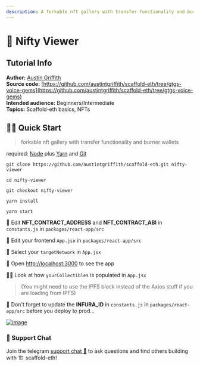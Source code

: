 ```yaml
---
description: A forkable nft gallery with transfer functionality and burner wallets.
---
```


# 🎫 Nifty Viewer

## Tutorial Info

**Author:** [Austin Griffith](https://github.com/austintgriffith)  
**Source code:** [https://github.com/austintgriffith/scaffold-eth/tree/gtgs-voice-gems](https://github.com/austintgriffith/scaffold-eth/tree/gtgs-voice-gems)  
**Intended audience:** Beginners/Intermediate  
**Topics:** Scaffold-eth basics, NFTs

## 🏃‍♀️ Quick Start

> forkable nft gallery with transfer functionality and burner wallets

required: [Node](https://nodejs.org/dist/latest-v12.x/) plus [Yarn](https://classic.yarnpkg.com/en/docs/install/) and [Git](https://git-scm.com/downloads)

```text
git clone https://github.com/austintgriffith/scaffold-eth.git nifty-viewer

cd nifty-viewer

git checkout nifty-viewer
```

```text
yarn install
```

```text
yarn start
```

📝 Edit **NFT\_CONTRACT\_ADDRESS** and **NFT\_CONTRACT\_ABI** in `constants.js` in `packages/react-app/src`

📝 Edit your frontend `App.jsx` in `packages/react-app/src`

📡 Select your `targetNetwork` in `App.jsx`

📱 Open [http://localhost:3000](http://localhost:3000/) to see the app

🕵️‍♀️ Look at how `yourCollectibles` is populated in `App.jsx`

> \(You might need to use the IPFS block instead of the Axios stuff if you are loading from IPFS\)

📝 Don't forget to update the **INFURA\_ID** in `constants.js` in `packages/react-app/src` before you deploy to prod...

[![image](https://user-images.githubusercontent.com/2653167/115158550-f21e5e80-a04b-11eb-8f28-8b91413dc802.png)](https://user-images.githubusercontent.com/2653167/115158550-f21e5e80-a04b-11eb-8f28-8b91413dc802.png)

### 💬 Support Chat

Join the telegram [support chat 💬](https://t.me/joinchat/KByvmRe5wkR-8F_zz6AjpA) to ask questions and find others building with 🏗 scaffold-eth!

